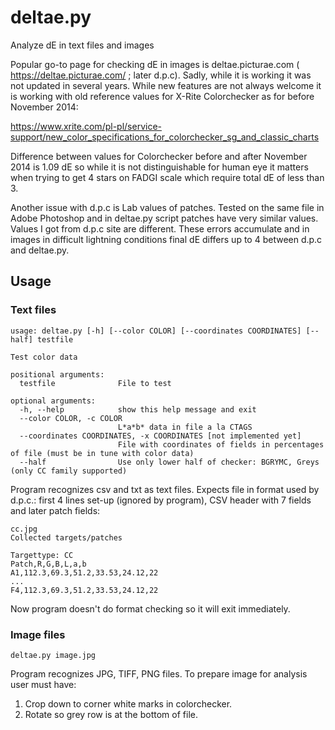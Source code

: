 # deltae.py
Analyze dE in text files and images 

Popular go-to page for checking dE in images is deltae.picturae.com ( https://deltae.picturae.com/ ; later d.p.c).
Sadly, while it is working it was not updated in several years. While new features are not always welcome
it is working with old reference values for X-Rite Colorchecker as for before November 2014:

https://www.xrite.com/pl-pl/service-support/new_color_specifications_for_colorchecker_sg_and_classic_charts

Difference between values for Colorchecker before and after November 2014 is 1.09 dE so while it is not 
distinguishable for human eye it matters when trying to get 4 stars on FADGI scale which require total dE of less
than 3.

Another issue with d.p.c is Lab values of patches. Tested on the same file in Adobe Photoshop 
and in deltae.py script patches have very similar values. Values I got from d.p.c site are different. These 
errors accumulate and in images in difficult lightning conditions final dE differs up to 4 between d.p.c and deltae.py.

## Usage

### Text files

```
usage: deltae.py [-h] [--color COLOR] [--coordinates COORDINATES] [--half] testfile

Test color data

positional arguments:
  testfile              File to test

optional arguments:
  -h, --help            show this help message and exit
  --color COLOR, -c COLOR
                        L*a*b* data in file a la CTAGS
  --coordinates COORDINATES, -x COORDINATES [not implemented yet]
                        File with coordinates of fields in percentages of file (must be in tune with color data)
  --half                Use only lower half of checker: BGRYMC, Greys (only CC family supported)

```
  
Program recognizes csv and txt as text files. Expects file in format used by d.p.c.: first 4 lines set-up (ignored by program),
CSV header with 7 fields and later patch fields:
```
cc.jpg
Collected targets/patches

Targettype: CC
Patch,R,G,B,L,a,b
A1,112.3,69.3,51.2,33.53,24.12,22
...
F4,112.3,69.3,51.2,33.53,24.12,22
```
Now program doesn't do format checking so it will exit immediately.

### Image files
```
deltae.py image.jpg
```
Program recognizes JPG, TIFF, PNG files. To prepare image for analysis user must have:

1. Crop down to corner white marks in colorchecker.
2. Rotate so grey row is at the bottom of file.

